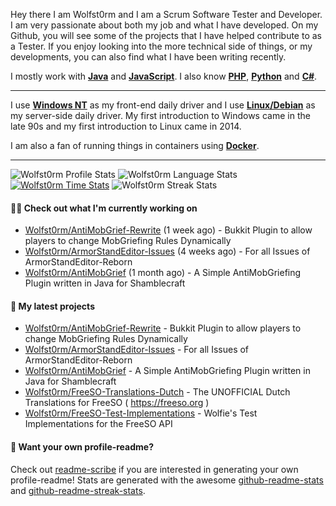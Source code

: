 Hey there I am Wolfst0rm and I am a Scrum Software Tester and Developer. I am very passionate about both my job and what I have developed. On my Github, you will see some of the projects that I have helped contribute to as a Tester. If you enjoy looking into the more technical side of things, or my developments, you can also find what I have been writing recently.

I mostly work with [**Java**](http://github.com/topics/java) and [**JavaScript**](http://github.com/topics/javascript). I also know [**PHP**](https://github.com/topics/php), [**Python**](https://github.com/topics/python) and [**C#**](https://github.com/topics/csharp).

----

I use [**Windows NT**](https://github.com/topics/windows) as my front-end daily driver and I use [**Linux/Debian**](https://github.com/topics/linux) as my server-side daily driver.  My first introduction to Windows came in the late 90s and my first introduction to Linux came in 2014. 

I am also a fan of running things in containers using [**Docker**](https://github.com/topics/docker). 

----

![Wolfst0rm Profile Stats](https://github-readme-stats.vercel.app/api?username=Wolfst0rm&show_icons=true&theme=dark&count_private=true&icon_color=0075ff&include_all_commits=true)
![Wolfst0rm Language Stats](https://github-readme-stats.vercel.app/api/top-langs/?username=Wolfst0rm&layout=compact&theme=dark&icon_color=0075ff&show_icons=true&langs_count=10)
[![Wolfst0rm Time Stats](https://github-readme-stats.vercel.app/api/wakatime?username=Wolfst0rm&theme=dark&layout=compact&langs_count=10)](https://wakatime.com/@Wolfst0rm)
![Wolfst0rm Streak Stats](http://github-readme-streak-stats.herokuapp.com?user=Wolfst0rm&theme=dark)

#### 👨‍💻 Check out what I'm currently working on

- [Wolfst0rm/AntiMobGrief-Rewrite](https://github.com/Wolfst0rm/AntiMobGrief-Rewrite) (1 week ago) - Bukkit Plugin to allow players to change MobGriefing Rules Dynamically
- [Wolfst0rm/ArmorStandEditor-Issues](https://github.com/Wolfst0rm/ArmorStandEditor-Issues) (4 weeks ago) - For all Issues of ArmorStandEditor-Reborn
- [Wolfst0rm/AntiMobGrief](https://github.com/Wolfst0rm/AntiMobGrief) (1 month ago) - A Simple AntiMobGriefing Plugin written in Java for Shamblecraft

#### 🌱 My latest projects

- [Wolfst0rm/AntiMobGrief-Rewrite](https://github.com/Wolfst0rm/AntiMobGrief-Rewrite) - Bukkit Plugin to allow players to change MobGriefing Rules Dynamically
- [Wolfst0rm/ArmorStandEditor-Issues](https://github.com/Wolfst0rm/ArmorStandEditor-Issues) - For all Issues of ArmorStandEditor-Reborn
- [Wolfst0rm/AntiMobGrief](https://github.com/Wolfst0rm/AntiMobGrief) - A Simple AntiMobGriefing Plugin written in Java for Shamblecraft
- [Wolfst0rm/FreeSO-Translations-Dutch](https://github.com/Wolfst0rm/FreeSO-Translations-Dutch) - The UNOFFICIAL Dutch Translations for FreeSO ( https://freeso.org )
- [Wolfst0rm/FreeSO-Test-Implementations](https://github.com/Wolfst0rm/FreeSO-Test-Implementations) - Wolfie&#39;s Test Implementations for the FreeSO API

#### 📇 Want your own profile-readme?
Check out [readme-scribe](https://github.com/muesli/readme-scribe) if you are interested in generating your own profile-readme!
Stats are generated with the awesome [github-readme-stats](https://github.com/anuraghazra/github-readme-stats) and [github-readme-streak-stats](https://github.com/DenverCoder1/github-readme-streak-stats).
